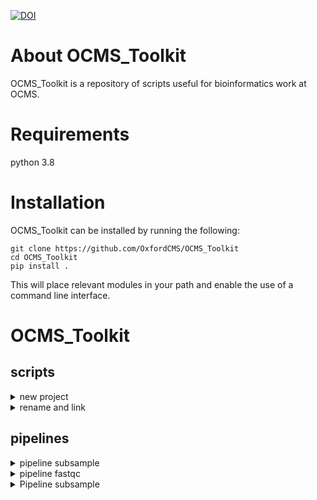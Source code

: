 [![DOI](https://zenodo.org/badge/DOI/10.5281/zenodo.15350987.svg)](https://doi.org/10.5281/zenodo.15350987)
# About OCMS_Toolkit
OCMS_Toolkit is a repository of scripts useful for bioinformatics work at OCMS.

# Requirements
python 3.8

# Installation
OCMS_Toolkit can be installed by running the following:
```
git clone https://github.com/OxfordCMS/OCMS_Toolkit
cd OCMS_Toolkit
pip install .
```
This will place relevant modules in your path and enable the use of a command line interface.

# OCMS_Toolkit
## scripts
<details>
<summary>new project</summary>
### new_project
Use this script to initiate a new project on BMRC. `new_project` sets up the relevant directories and symlinks on BMRC in group and/or user directories that conforms to how OCMS works on the BMRC.

```
ocms_toolkit new_project --project_name=NEW_PROJECT --level=both
```

`-p` or `--project_name` is the new project name
`-l` or `--level` is the level at which new projects should be made. Takes `group`, `user`, or `both`. `--level=group` creates the directories in `projects` and `archive`. `l-level=user` creates directories in `devel` and `work`. `--level=both` makes all directories. You may want to set `--level=user` if the project has already been created in `project` and `archive` and you just need the directories in your own user space.
</details>

<details>
<summary>rename and link</summary>
### rename_and_link
User this script to sym link files and rename the sym links based ona mapping file. This is helpful for symlinking files that have very long/cumbersome barcodes produced by the sequencer. This is a stripped back version of combine_lanes.py

This script takes five parameters.
`-i` or `--indir` Specifying input directory containing files to be symlinked.
`-s` or `--suffix` specifies the file extension of files to be symlinked (i.e. `.fastq.1.gz`, `.fastq.gz` etc.)
`-o` or `--outdir` Output directory is the location where symlinks will be created.
`-m` or `--mapping` specifies the file that maps the original barcodes and the new IDs to be used when renaming
`-l` or `--log` specifies name of logfile produced. default=read.map
```
    ocms rename_and_link --indir=<INDIR> --suffix=<SUFFIX> --outdir=<OUTDIR> --mapping<ID-MAPPING>
    ocms rename_and_link -i raw -s .fastq.1.gz -o renamed -m id_mapping.tsv -l read1.map
    raw/
	/raw/long_barcode1.fastq.1.gz
	/raw/long_barcode2.fastq.1.gz
    renamed/
	/renamed/clean_id1.fastq.1.gz
	/renamed/clean_id2.fastq.1.gz

    mapping.tsv
    long_barcode1    clean_id1
    long_barcode2    clean_id2
```
</details>

## pipelines
<details>
<summary>pipeline subsample</summary>
### pipeline_subsample.py
This pipeline uses seqtk to randomly subsample fastq files (with seed). pipeline takes in all fastq.*gz in input.dir and subsamples to a specified read depth.

#### Configuration
`ocms_toolkit subsample_fastq config`

The pipeline yml only has one parameter `depth` which refers to the number of sequences subsampled from each fastq file.

#### Requirements
`module load seqtk/1.4-GCC-12.2.0`

#### Usage
`ocms_toolkit subsample make full -p 10 -v 6`

### pipeline_sra.py
This pipeline parses the download script generated by ENA Browser, parallellizes the download (without sending to the cluster), and performs MD5 check sums on the downloads.

Downloaded files are in their respective subdirectories based on the sample `SRR` code. The pipeline creates a sentinel file is generated after downloading each file, and a log file tracking the files that have been downloaded.

Finally, the pipeline performs MD5 check sums on all downloaded files to verify download integrity. 

#### Configuration
`ocms_toolkit sra config`

The pipeline yml only has one parameter `ena_script` which is the download script generated by ENA browser when you `download all` in their browser portal. This script needs to be readable as it will be parsed by the pipeline.

#### Requirements
No modules required. Internet access required.

#### Usage
`ocms_toolkit sra make full -p 50 -v 6`

#### Tasks
`enaDownload` parses the ena download script and generates a job for each file.
`generateMD5` generates MD5 files on each downloaded file to check for download integrity. MD5 files put within `check_sums` subdirectory.
`verifyMD5` uses MD5 to check all the MD5 files from `generateMD5`

After the check sums, the pipeline will write any files that failed check sums to `check_sums/report.txt`
</details>

<details>
<summary>pipeline fastqc</summary>

## Fastqc

Fastqc allows you to perform basic QC on a set of fastq files.

### Input files

Fastq files from for example an RNA-seq experiment.

### Running the pipeline

Make sure you have the relevant modules loaded. On BMRC this looks like:

module load Python/3.8.2-GCCcore-9.3.0
source ~/devel/venv/Python-3.8.2-GCCcore-9.3.0/${MODULE_CPU_TYPE}/bin/activate
module load FastQC/0.11.9-Java-11
module load MultiQC/1.9-foss-2020a-Python-3.8.2

Assuming you are in a working directory that has all of your fastq files in you can run the pipeline by typing:

    ocms_rnaseq fastqc config
    ocms_rnaseq fastqc make full -v5 -p24

This will run fastqx followed by multiQC in order to produce a multiQC report which is found as multiqc_report.html in the working directory.

</details>

<details>
<summary>Pipeline subsample</summary>

## Pipeline Subsample
This pipeline uses `seqtk` to randomly subsample a file. Subsampling is performed with a seed of 100 so while each file is subsambled independently, the subsampling is the same for paired end reads.

### Dependencies
| Software      |
|---------------|
| seqtk         |


### Configuration
Initiate the configuration file.

```
# on command line 
ocms_toolkit subsample config

# produces pipeline.yml configuration file
general:
    input.dir: 'input.dir'

seqtk:
    depth: 100
    job_threads: 1
    job_memory: 15G
```

`depth` refers to how many sequences to subsample from a file

### Input files
Input files should use the notation `.fastq.1.gz`, `.fastq.2.gz`. Input files should be located in an input directory called `input.dir`, or an alternative directory can be specified in the yml with:

```
# pipeline.yml
input.dir: 'your_input_directory'
```

### Pipeline fasks
```
Tasks which will be run:
Task = "mkdir('subsampled.dir')   before pipeline_subsample.subsample_fastq"
Task = 'pipeline_subsample.subsample_fastq'                                      
Task = 'pipeline_subsample.full'
```

### Pipeline Outputs
```
subsampled.dir
|- sample_subsampled.fastq.1.gz
|- sample_subsampled.fastq.2.gz
```
</details>
